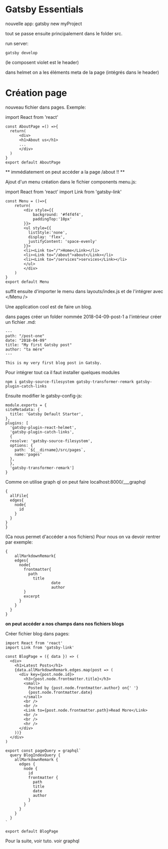 # Gatsby Essentials


nouvelle app:
    gatsby new myProject

tout se passe ensuite principalement dans le folder src.

run server:

    gatsby develop

(le composent violet est le header)

dans helmet on a les éléments meta de la page (intégrés dans le header)


# Création page

nouveau fichier dans pages. Exemple:

import React from 'react'

    const AboutPage =() =>{
      return(
          <div>
          <h1>About us</h1>
          ...
          </div>
      )
    }
    export default AboutPage


** immédiatement on peut accéder a la page /about !! **

Ajout d'un menu création dans le fichier components menu.js:

import React from 'react'
import Link from 'gatsby-link'

    const Menu = ()=>{
        return(
            <div style={{
                background: '#f4f4f4',
                paddingTop:'10px'
            }}>
            <ul style={{
              listStyle:'none',
              display: 'flex',
              justifyContent: 'space-evenly'
            }}>
            <li><Link to="/">Home</Link></li>
            <li><Link to="/about">about</Link></li>
            <li><Link to="/services">services</Link></li>
            </ul>
            </div>
        )
    }
    export default Menu

suffit ensuite d'importer le menu dans layouts/index.js et de l'intégrer avec </Menu />


Une application cool est de faire un blog.

dans pages créer un folder nommée 2018-04-09-post-1
a l'intérieur créer un fichier .md:


    ---
    path: "/post-one"
    date: "2018-04-09"
    title: "My first Gatsby post"
    author: "ta mére"
    ---

    This is my very first blog post in Gatsby.

Pour intégrer tout ca il faut installer quelques modules

    npm i gatsby-source-filesystem gatsby-transformer-remark gatsby-plugin-catch-links

Ensuite modifier le gatsby-config-js:

    module.exports = {
    siteMetadata: {
      title: 'Gatsby Default Starter',
    },
    plugins: [
      'gatsby-plugin-react-helmet',
      'gatsby-plugin-catch-links',
      {
      resolve: 'gatsby-source-filesystem',
      options: {
        path: `${__dirname}/src/pages`,
        name:'pages'
      },
      },
      'gatsby-transformer-remark']
    }

Comme on utilise graph ql on peut faire localhost:8000/___graphql

    {
      allFile{
      edges{
        node{
          id
        }
      }
    }
    }

(Ca nous permet d'accéder a nos fichiers)
Pour nous on va devoir rentrer par exemple:

    {
    	allMarkdownRemark{
        edges{
          node{
            frontmatter{
              path
            	title
    					date
    					author
            }
            excerpt
          }
        }
      }
    }

**on peut accéder a nos champs dans nos fichiers blogs**


Créer fichier blog dans pages:

    import React from 'react'
    import Link from 'gatsby-link'

    const BlogPage = ({ data }) => (
      <div>
        <h1>Latest Posts</h1>
        {data.allMarkdownRemark.edges.map(post => (
          <div key={post.node.id}>
            <h3>{post.node.frontmatter.title}</h3>
            <small>
              Posted by {post.node.frontmatter.author} on{' '}
              {post.node.frontmatter.date}
            </small>
            <br />
            <br />
            <Link to={post.node.frontmatter.path}>Read More</Link>
            <br />
            <br />
            <hr />
          </div>
        ))}
      </div>
    )

    export const pageQuery = graphql`
      query BlogIndexQuery {
        allMarkdownRemark {
          edges {
            node {
              id
              frontmatter {
                path
                title
                date
                author
              }
            }
          }
        }
      }
    `

    export default BlogPage


Pour la suite, voir tuto. voir graphql
